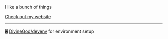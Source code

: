 I like a bunch of things

[Check out my website](https://mjolner.tech)

---

🖥 [DivineGod/devenv][devenv] for environment setup

<!--
**DivineGod/DivineGod** is a ✨ _special_ ✨ repository because its `README.md` (this file) appears on your GitHub profile.

Here are some ideas to get you started:

- 🔭 I’m currently working on ...
- 🌱 I’m currently learning ...
- 👯 I’m looking to collaborate on ...
- 🤔 I’m looking for help with ...
- 💬 Ask me about ...
- 📫 How to reach me: ...
- 😄 Pronouns: ...
- ⚡ Fun fact: ...
-->

[devenv]: https://github.com/DivineGod/devenv

